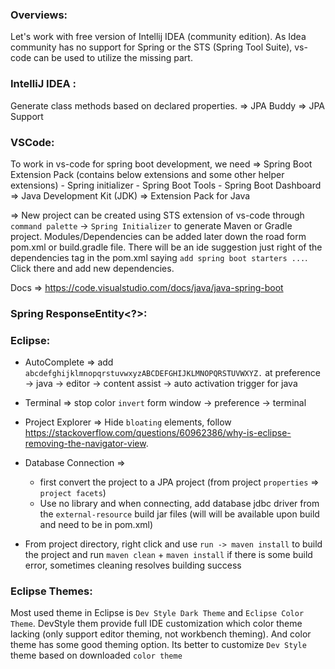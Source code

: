 ### Overviews:
Let's work with free version of Intellij IDEA (community edition). As Idea community has no support for Spring or the STS (Spring Tool Suite), vs-code can be used to utilize the missing part.

### IntelliJ IDEA :
Generate class methods based on declared properties.
=> JPA Buddy 
=> JPA Support

### VSCode:
To work in vs-code for spring boot development, we need
=> Spring Boot Extension Pack (contains below extensions and some other helper extensions)
    - Spring initializer
    - Spring Boot Tools
    - Spring Boot Dashboard
=> Java Development Kit (JDK)
=> Extension Pack for Java

=> New project can be created using STS extension of vs-code through `command palette` -> `Spring Initializer` to generate Maven or Gradle project. Modules/Dependencies can be added later down the road form pom.xml or build.gradle file. There will be an ide suggestion just right of the dependencies tag in the pom.xml saying `add spring boot starters ...`. Click there and add new dependencies.

Docs => https://code.visualstudio.com/docs/java/java-spring-boot


### Spring ResponseEntity<?>:


### Eclipse:
- AutoComplete => add `abcdefghijklmnopqrstuvwxyzABCDEFGHIJKLMNOPQRSTUVWXYZ.` at preference -> java -> editor -> content assist -> auto activation trigger for java

- Terminal => stop color `invert` form window -> preference -> terminal
- Project Explorer => Hide `bloating` elements, follow https://stackoverflow.com/questions/60962386/why-is-eclipse-removing-the-navigator-view.
- Database Connection =>
    - first convert the project to a JPA project (from project `properties` => `project facets`)
    - Use no library and when connecting, add database jdbc driver from the `external-resource` build jar files (will will be available upon build and need to be in pom.xml)
- From project directory, right click and use `run -> maven install` to build the project and run `maven clean` + `maven install` if there is some build error, sometimes cleaning resolves building success  

### Eclipse Themes:
Most used theme in Eclipse is `Dev Style Dark Theme` and `Eclipse Color Theme`.
DevStyle them provide full IDE customization which color theme lacking (only support editor theming, not workbench theming). And color theme has some good theming option.
Its better to customize `Dev Style` theme based on downloaded `color theme`